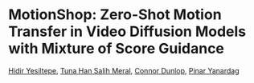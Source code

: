 # MotionShop: Zero-Shot Motion Transfer in Video Diffusion Models with Mixture of Score Guidance

[Hidir Yesiltepe](https://sites.google.com/view/hidir-yesiltepe), [Tuna Han Salih Meral](https://tunahansalih.github.io/), [Connor Dunlop](https://sanghani.cs.vt.edu/person/connor-dunlop/), [Pinar Yanardag](https://pinguar.org/)
